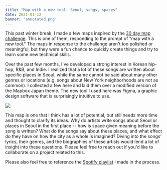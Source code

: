 ```yaml
---
title: "Map with a new tool: Seoul, songs, spaces"
date: 2021-01-12
banner: 'annotated.png'
---
```


This past winter break, I made a few maps inspired by the [30 day map challenge](https://github.com/tjukanovt/30DayMapChallenge). This is one of them, responding to the prompt of "map with a new tool." The maps in response to the challenge aren't too polished or meaningful, but they were a fun chance to quickly create things and try to learn some new technical skills. 

Over the past few months, I've developed a strong interest in Korean hip-hop, R&B, and Indie. I realized that a lot of these songs are written about specific places in Seoul, while the same cannot be said about many other genres or locations (e.g. songs about New York neighborhoods are not as common). I collected a few here and laid them over a modified version of the Mapbox Japan theme. The new tool I used here was Figma, a graphic design software that is surprisingly intuitive to use.

![](annotated.png)

This map is one that I think has a lot of potential, but still needs more time and thought to clarify its ideas. Why do artists write songs about Seoul or places in Seoul in the first place -- how is space given meaning before the song is written? What do the songs say about these places, and what effect do they have on how the city as a whole is imagined? Diving into the songs' lyrics, their genres, and the biographies of these artists would lend a lot of insight into these questions. Please feel free to reach out if you'd like to collaborate on a project related to this.

Please also feel free to reference the [Spotify playlist](https://open.spotify.com/playlist/7MuIDL8rxlgPpBDVcqGLu1?si=o47wM-AaTGqpbL13YTUDpg) I made in the process. 

